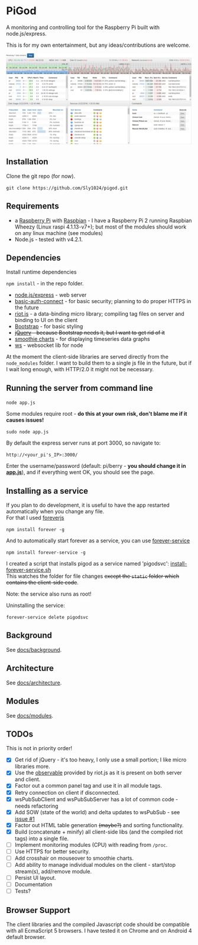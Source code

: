 PiGod
=====
A monitoring and controlling tool for the Raspberry Pi built with node.js/express.

This is for my own entertainment, but any ideas/contributions are welcome.

![PiGod page](docs/PiGod1.PNG)

Installation
------------
Clone the git repo (for now).

```git clone https://github.com/Sly1024/pigod.git```

Requirements
---------------
* a [Raspberry Pi](https://www.raspberrypi.org/) with [Raspbian](https://www.raspberrypi.org/downloads/raspbian/) - I have a Raspberry Pi 2 running Raspbian Wheezy (Linux raspi 4.1.13-v7+); but most of the modules should work on any linux machine (see modules)
* Node.js - tested with v4.2.1.

Dependencies
------------
Install runtime dependencies

```npm install``` - in the repo folder.

 * [node.js/express](http://expressjs.com/) - web server 
 * [basic-auth-connect](https://www.npmjs.com/package/basic-auth-connect) - for basic security; planning to do proper HTTPS in the future
 * [riot.js](http://riotjs.com/) - a data-binding micro library; compiling tag files on server and binding to UI on the client
 * [Bootstrap](http://getbootstrap.com/) - for basic styling
 * ~~[jQuery](https://jquery.com/) - because Bootstrap needs it, but I want to get rid of it~~
 * [smoothie charts](http://smoothiecharts.org/) - for displaying timeseries data graphs
 * [ws](https://github.com/websockets/ws) - websocket lib for node

At the moment the client-side libraries are served directly from the `node_modules` folder. I want to build them to a single js file in the future, but if I wait long enough, with HTTP/2.0 it might not be necessary.

Running the server from command line
------------------------------------
```node app.js```

Some modules require root - **do this at your own risk, don't blame me if it causes issues!**

```sudo node app.js```

By default the express server runs at port 3000, so navigate to:

```http://<your_pi's_IP>:3000/ ```

Enter the username/password (default: pi/berry - **you should change it in [app.js](app.js)**), and if everything went OK, you should see the page.

Installing as a service
-----------------------
If you plan to do development, it is useful to have the app restarted automatically when you change any file.<br/>
For that I used [foreverjs](https://www.npmjs.com/package/forever)

```npm install forever -g```

And to automatically start forever as a service, you can use [forever-service](https://www.npmjs.com/package/forever-service/)

```npm install forever-service -g```

I created a script that installs pigod as a service named 'pigodsvc': [install-forever-service.sh](install-forever-service.sh)<br/>
This watches the folder for file changes ~~except the `static` folder which contains the client-side code~~.

Note: the service also runs as root!

Uninstalling the service:

```forever-service delete pigodsvc```

Background
----------
See [docs/background](docs/background.md).

Architecture
------------
See [docs/architecture](docs/architecture.md).

Modules
-------
See [docs/modules](docs/modules.md).

TODOs
-----
This is not in priority order!
 * [x] Get rid of jQuery - it's too heavy, I only use a small portion; I like micro libraries more.
 * [x] Use the [observable](http://riotjs.com/api/observable/) provided by riot.js as it is present on both server and client. 
 * [x] Factor out a common panel tag and use it in all module tags.
 * [x] Retry connection on client if disconnected.
 * [x] wsPubSubClient and wsPubSubServer has a lot of common code - needs refactoring
 * [x] Add SOW (state of the world) and delta updates to wsPubSub - see [issue #1](https://github.com/Sly1024/pigod/issues/1)
 * [x] Factor out HTML table generation ~~(maybe?)~~ and sorting functionality.
 * [x] Build (concatenate + minify) all client-side libs (and the compiled riot tags) into a single file.
 * [ ] Implement monitoring modules (CPU) with reading from `/proc`.
 * [ ] Use HTTPS for better security.
 * [ ] Add crosshair on mouseover to smoothie charts.
 * [ ] Add ability to manage individual modules on the client - start/stop stream(s), add/remove module.
 * [ ] Persist UI layout.
 * [ ] Documentation
 * [ ] Tests?
 
Browser Support
---------------
The client libraries and the compiled Javascript code should be compatible with all EcmaScript 5 browsers. I have tested it on Chrome and on Android 4 default browser.
